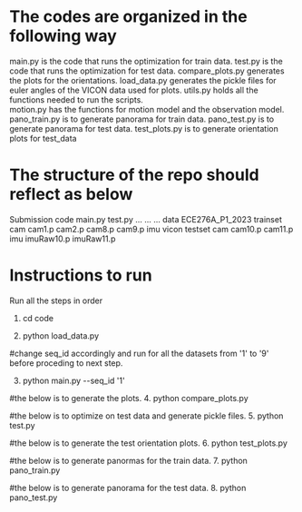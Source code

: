 # The codes are organized in the following way

main.py is the code that runs the optimization for train data. 
test.py is the code that runs the optimization for test data. 
compare_plots.py generates the plots for the orientations. 
load_data.py generates the pickle files for euler angles of the VICON data used for plots. 
utils.py holds all the functions needed to run the scripts.   
motion.py has the functions for motion model and the observation model. 
pano_train.py is to generate panorama for train data. 
pano_test.py is to generate panorama for test data. 
test_plots.py is to generate orientation plots for test_data

# The structure of the repo should reflect as below

Submission
    code
        main.py
        test.py
        ...
        ...
        ...
    data
        ECE276A_P1_2023
            trainset
                cam
                    cam1.p
                    cam2.p
                    cam8.p
                    cam9.p
                imu
                vicon
            testset
                cam
                    cam10.p
                    cam11.p
                imu
                    imuRaw10.p
                    imuRaw11.p

# Instructions to run

Run all the steps in order

1. cd code

2. python load_data.py

#change seq_id accordingly and run for all the datasets from '1' to '9' before proceding to next step. 

3. python main.py --seq_id '1'

#the below is to generate the plots. 
4. python compare_plots.py 

#the below is to optimize on test data and generate pickle files. 
5. python test.py

#the below is to generate the test orientation plots. 
6. python test_plots.py

#the below is to generate panormas for the train data. 
7. python pano_train.py

#the below is to generate panorama for the test data. 
8. python pano_test.py
